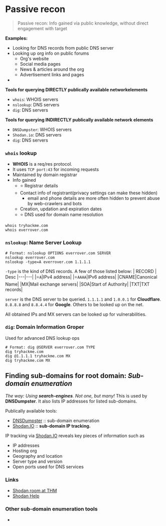 # Passive recon

> Passive recon: Info gained via public knowledge, without direct engagement with target

**Examples:**

- Looking for DNS records from public DNS server
- Looking up org info on public forums
  - Org's website
  - Social media pages
  - News & articles around the org 
  - Advertisement links and pages
- 

**Tools for querying DIRECTLY publically available networkelements**

- `whois`: WHOIS servers
- `nslookup`: DNS servers
- `dig`: DNS servers

**Tools for querying INDIRECTLY publically available network elements**

- `DNSDumpster`: WHOIS servers
- `Shodan.io`: DNS servers
- `dig`: DNS servers

### `whois` lookup

- **WHOIS** is a req/res protocol. 
- It uses `TCP port:43` for incoming requests
- Maintained by domain registrar
- Info gained
  - ⭐️ Registrar details
  - Contact info of registrant(privacy settings can make these hidden)
    - email and phone details are more often hidden to prevent abuse by web-crawlers and bots
  - Creation, updation and expiration dates
  - ⭐️ DNS used for domain name resolution 

```shell
whois tryhackme.com
whois everrover.com
```

### `nslookup`: Name Server Lookup

```shell
# Format: nslookup OPTIONS everrover.com SERVER
nslookup everrover.com
nslookup -type=A everrover.com 1.1.1.1
```

`-type` is the kind of DNS records. A few of those listed below:
| RECORD | Desc
|---|---|
|⭐️`A`|IPv4 address|
|⭐️`AAAA`|IPv6 address|
|CNAME|Canonical Name|
|MX|Mail exchange servers|
|SOA|Start of Authority|
|TXT|TXT records|

`server` is the DNS server to be queried. `1.1.1.1` and `1.0.0.1` for **Cloudflare**. `8.8.8.8` and `8.8.4.4` for **Google**. Others to be looked up on the net.

All obtained IPs and MX servers can be looked up for vulnerabilities.

### `dig`: Domain Information Groper

Used for advanced DNS lookup ops

```shell
# Format: dig @SERVER everrover.com TYPE
dig tryhackme.com
dig @1.1.1.1 tryhackme.com MX 
dig tryhackme.com MX
```

## Finding sub-domains for root domain: *Sub-domain enumeration*

*The way: Using **search-engines**. Not one, but many!* This is used by **DNSDumpster**. It also lists IP addresses for listed sub-domains.

Publically available tools:
- [DNSDumpster](https://dnsdumpster.com/) :: sub-domain enumeration
- [Shodan.IO](https://shiodan.io/) :: **sub-domain IP tracking.**

IP tracking via [Shodan.IO](https://shiodan.io/) reveals key pieces of information such as
- IP addresses
- Hosting org
- Geography and location
- Server type and version
- Open ports used for DNS services

### Links

- [Shodan room at THM](https://tryhackme.com/room/shodan)
- [Shodan Help](https://help.shodan.io/the-basics/search-query-fundamentals)

### Other sub-domain enumeration tools

- 